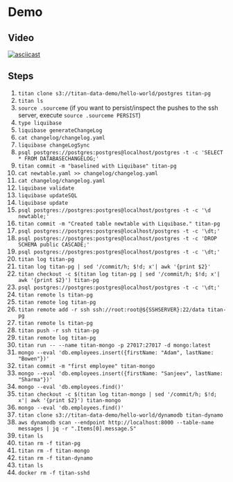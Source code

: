 # Demo

## Video

[![asciicast](https://asciinema.org/a/273133.svg)](https://asciinema.org/a/273133)

## Steps

1. `titan clone s3://titan-data-demo/hello-world/postgres titan-pg`
2. `titan ls`
3. `source .sourceme` (if you want to persist/inspect the pushes to the ssh server, execute `source .sourceme PERSIST`)
4. `type liquibase`
5. `liquibase generateChangeLog`
6. `cat changelog/changelog.yaml`
7. `liquibase changeLogSync`
8. `psql postgres://postgres:postgres@localhost/postgres -t -c 'SELECT * FROM DATABASECHANGELOG;'`
9. `titan commit -m "baselined with Liquibase" titan-pg`
10. `cat newtable.yaml >> changelog/changelog.yaml`
11. `cat changelog/changelog.yaml`
12. `liquibase validate`
13. `liquibase updateSQL`
14. `liquibase update`
15. `psql postgres://postgres:postgres@localhost/postgres -t -c '\d newtable;'`
16. `titan commit -m "Created table newtable with Liquibase." titan-pg`
17. `psql postgres://postgres:postgres@localhost/postgres -t -c '\dt;'`
18. `psql postgres://postgres:postgres@localhost/postgres -t -c 'DROP SCHEMA public CASCADE;'`
19. `psql postgres://postgres:postgres@localhost/postgres -t -c '\dt;'`
20. `titan log titan-pg`
21. `titan log titan-pg | sed '/commit/h; $!d; x'| awk '{print $2}'`
22. `titan checkout -c $(titan log titan-pg | sed '/commit/h; $!d; x'| awk '{print $2}') titan-pg`
23. `psql postgres://postgres:postgres@localhost/postgres -t -c '\dt;'`
24. `titan remote ls titan-pg`
25. `titan remote log titan-pg`
26. `titan remote add -r ssh ssh://root:root@${SSHSERVER}:22/data titan-pg`
27. `titan remote ls titan-pg`
28. `titan push -r ssh titan-pg`
29. `titan remote log titan-pg`
30. `titan run -- --name titan-mongo -p 27017:27017 -d mongo:latest`
31. `mongo --eval 'db.employees.insert({firstName: "Adam", lastName: "Bowen"})'`
32. `titan commit -m "first employee" titan-mongo`
33. `mongo --eval 'db.employees.insert({firstName: "Sanjeev", lastName: "Sharma"})'`
34. `mongo --eval 'db.employees.find()'`
35. `titan checkout -c $(titan log titan-mongo | sed '/commit/h; $!d; x'| awk '{print $2}') titan-mongo`
36. `mongo --eval 'db.employees.find()'`
37. `titan clone s3://titan-data-demo/hello-world/dynamodb titan-dynamo`
38. `aws dynamodb scan --endpoint http://localhost:8000 --table-name messages | jq -r ".Items[0].message.S"`
39. `titan ls`
40. `titan rm -f titan-pg`
41. `titan rm -f titan-mongo`
42. `titan rm -f titan-dynamo`
43. `titan ls`
44. `docker rm -f titan-sshd`
